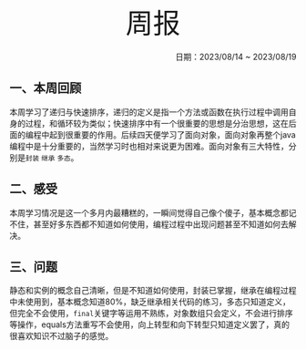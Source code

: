 <center><font size="7">周报</font></center><br/>
<div>
    <div align="right">日期：2023/08/14 ~ 2023/08/19</div>
</div>


## 一、本周回顾



本周学习了递归与快速排序，递归的定义是指一个方法或函数在执行过程中调用自身的过程，和循环较为类似；快速排序中有一个很重要的思想是分治思想，这在后面的编程中起到很重要的作用。后续四天便学习了面向对象，面向对象再整个java编程中是十分重要的，当然学习时也相对来说更为困难。面向对象有三大特性，分别是`封装` `继承` `多态`。

## 二、感受

本周学习情况是这一个多月内最糟糕的，一瞬间觉得自己像个傻子，基本概念都记不住，甚至好多东西都不知道如何使用，编程过程中出现问题甚至不知道如何去解决。

## 三、问题

静态和实例的概念自己清晰，但是不知道如何使用，封装已掌握，继承在编程过程中未使用到，基本概念知道80%，缺乏继承相关代码的练习，多态只知道定义，但完全不会使用，`final`关键字等运用不熟练，对象数组只会定义，不会进行排序等操作，equals方法重写不会使用，向上转型和向下转型只知道定义罢了，真的很喜欢知识不过脑子的感觉。